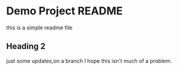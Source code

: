 # Demo Project README
this is a simple readme file
## Heading 2
just some updates,on a branch
I hope this isn't much of a problem.
